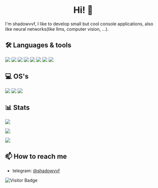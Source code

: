 <h1 align="center">Hi! 👋</h1>

I'm shadowvvf, I like to develop small but cool console applications, also like neural networks(like llms, computer vision, ...).

## **🛠 Languages & tools**
![](https://img.shields.io/badge/Python-3776AB?style=for-the-badge&logo=python&logoColor=white)
![](https://img.shields.io/badge/C%2B%2B-00599C?style=for-the-badge&logo=c%2B%2B&logoColor=white)
![](https://img.shields.io/badge/JavaScript-F7DF1E?style=for-the-badge&logo=javascript&logoColor=black)
![](https://img.shields.io/badge/Java-ED8B00?style=for-the-badge&logo=openjdk&logoColor=white)
![](https://img.shields.io/badge/Shell_Script-121011?style=for-the-badge&logo=gnu-bash&logoColor=white)
![](https://img.shields.io/badge/NeoVim-%2357A143.svg?&style=for-the-badge&logo=neovim&logoColor=white)
![](https://img.shields.io/badge/VIM-%2311AB00.svg?&style=for-the-badge&logo=vim&logoColor=white)
![](https://img.shields.io/badge/Visual_Studio_Code-0078D4?style=for-the-badge&logo=visual%20studio%20code&logoColor=white)

## **💻 OS's**
![](https://img.shields.io/badge/Arch_Linux-1793D1?style=for-the-badge&logo=arch-linux&logoColor=white)
![](https://img.shields.io/badge/Debian-A81D33?style=for-the-badge&logo=debian&logoColor=white)
![](https://img.shields.io/badge/Windows-0078D6?style=for-the-badge&logo=windows&logoColor=white)

## **📊 Stats**

![](https://github-readme-stats.vercel.app/api?username=shadowvvf&show_icons=true&theme=blue-green)

![](https://github-readme-stats.vercel.app/api/top-langs/?username=shadowvvf&layout=donut&theme=blue-green)

![](https://streak-stats.demolab.com?user=shadowvvf&theme=dark&date_format=M%20j%5B%2C%20Y%5D)

## **📫 How to reach me**

- telegram: [@shadowvvf](https://t.me/shadowvvf)

![Visitor Badge](https://visitor-badge.laobi.icu/badge?page_id=shadowvvf.shadowvvf)
